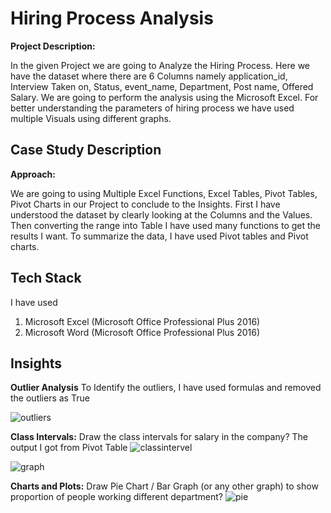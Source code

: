 
# Hiring Process Analysis

**Project Description:**

 In the given Project we are going to Analyze the Hiring Process. Here we have
the dataset where there are 6 Columns namely application_id, Interview Taken on, Status,
event_name, Department, Post name, Offered Salary. We are going to perform the analysis using
the Microsoft Excel. For better understanding the parameters of hiring process we have used
multiple Visuals using different graphs.



## Case Study Description

**Approach:**

We are going to using Multiple Excel Functions, Excel Tables, Pivot Tables, Pivot Charts
in our Project to conclude to the Insights. First I have understood the dataset by clearly looking at the
Columns and the Values. Then converting the range into Table I have used many functions to get
the results I want. To summarize the data, I have used Pivot tables and Pivot charts.
## Tech Stack
I have used
1. Microsoft Excel (Microsoft Office Professional Plus 2016)
2. Microsoft Word (Microsoft Office Professional Plus 2016)


## Insights

**Outlier Analysis**
To Identify the outliers, I have used formulas and removed the outliers as True

![outliers](https://github.com/NavyaSai-V/Hiring_Analysis/assets/130676924/222ce03c-64be-4b00-8bcc-12852387fd12)

**Class Intervals:**
 Draw the class intervals for salary in the company?
The output I got from Pivot Table
![classintervel](https://github.com/NavyaSai-V/Hiring_Analysis/assets/130676924/77ef0ca9-fd28-4978-9a2d-540e72d62f67)

![graph](https://github.com/NavyaSai-V/Hiring_Analysis/assets/130676924/c95c802f-3df4-41f3-bae8-6186b147af57)


**Charts and Plots:** 
Draw Pie Chart / Bar Graph (or any other graph) to show proportion
of people working different department?
![pie](https://github.com/NavyaSai-V/Hiring_Analysis/assets/130676924/fb6f588e-2a4d-47a6-8331-f7cc05b6602e)


